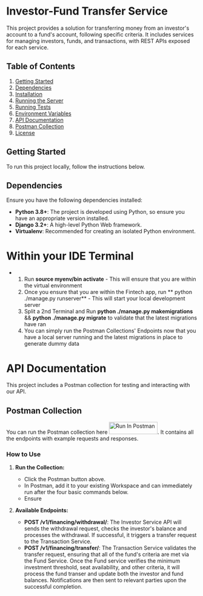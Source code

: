 # Investor-Fund Transfer Service

This project provides a solution for transferring money from an investor's account to a fund's account, following specific criteria. It includes services for managing investors, funds, and transactions, with REST APIs exposed for each service.

## Table of Contents

1. [Getting Started](#getting-started)
2. [Dependencies](#dependencies)
3. [Installation](#installation)
4. [Running the Server](#running-the-server)
5. [Running Tests](#running-tests)
6. [Environment Variables](#environment-variables)
7. [API Documentation](#api-documentation)
8. [Postman Collection](#postman-collection)
9. [License](#license)

## Getting Started

To run this project locally, follow the instructions below.

## Dependencies

Ensure you have the following dependencies installed:

- **Python 3.8+**: The project is developed using Python, so ensure you have an appropriate version installed.
- **Django 3.2+**: A high-level Python Web framework.
- **Virtualenv**: Recommended for creating an isolated Python environment.

# Within your IDE Terminal
- 1. Run **source myenv/bin activate** - This will ensure that you are within the virtual environment
  2. Once you ensure that you are within the Fintech app, run ** python ./manage.py runserver** - This will start your local development server
  3. Split a 2nd Terminal and Run **python ./manage.py makemigrations** && **python ./manage.py migrate** to validate that the latest migrations have ran
  4. You can simply run the Postman Collections' Endpoints now that you have a local server running and the latest migrations in place to generate dummy data

# API Documentation

This project includes a Postman collection for testing and interacting with our API.

## Postman Collection

You can run the Postman collection here [<img src="https://run.pstmn.io/button.svg" alt="Run In Postman" style="width: 128px; height: 32px;">](https://app.getpostman.com/run-collection/19779588-a4357600-f859-4daf-8716-3f16a5556418?action=collection%2Ffork&source=rip_markdown&collection-url=entityId%3D19779588-a4357600-f859-4daf-8716-3f16a5556418%26entityType%3Dcollection%26workspaceId%3D27296c38-f34b-4fd1-8892-8000a4758b24). It contains all the endpoints with example requests and responses.

### How to Use

1. **Run the Collection:** 
   - Click the Postman button above.
   - In Postman, add it to your existing Workspace and can immediately run after the four basic commands below.
   - Ensure 

2. **Available Endpoints:**
   - **POST /v1/financing/withdrawal/**: The Investor Service API will sends the withdrawal request, checks the investor's balance and processes the withdrawal. If successful, it triggers a transfer request to the Transaction Service.
   - **POST /v1/financing/transfer/**: The Transaction Service validates the transfer request, ensuring that all of the fund's criteria are met via the Fund Service. Once the Fund service verifies the minimum investment threshold, seat availability, and other criteria, it will process the fund transer and update both the investor and fund balances. Notifications are then sent to relevant parties upon the successful completion.


